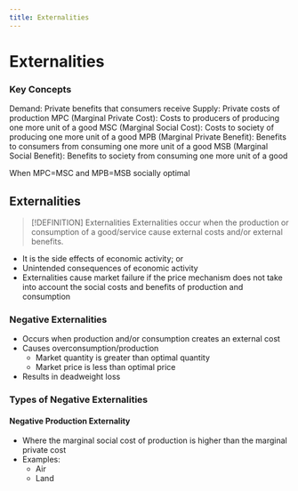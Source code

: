 ```yaml
---
title: Externalities
---
```

# Externalities

### Key Concepts
Demand: Private benefits that consumers receive 
Supply: Private costs of production 
MPC (Marginal Private Cost): Costs to producers of producing one more unit of a good 
MSC (Marginal Social Cost): Costs to society of producing one more unit of a good 
MPB (Marginal Private Benefit): Benefits to consumers from consuming one more unit of a good 
MSB (Marginal Social Benefit): Benefits to society from consuming one more unit of a good 

When MPC=MSC and MPB=MSB socially optimal


## Externalities
> [!DEFINITION] Externalities
> Externalities occur when the production or consumption of a good/service cause external costs and/or external benefits.

- It is the side effects of economic activity; or
- Unintended consequences of economic activity
- Externalities cause market failure if the price mechanism does not take into account the social costs and benefits of production and consumption

### Negative Externalities
- Occurs when production and/or consumption creates an external cost
- Causes overconsumption/production
	- Market quantity is greater than optimal quantity
	- Market price is less than optimal price
- Results in deadweight loss

### Types of Negative Externalities
#### Negative Production Externality
- Where the marginal social cost of production is higher than the marginal private cost
- Examples:
	- Air
	- Land










